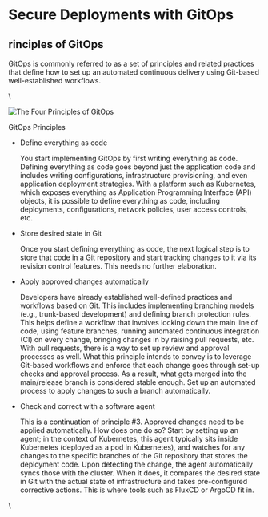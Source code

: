 # Secure Deployments with GitOps

## rinciples of GitOps

GitOps is commonly referred to as a set of principles and related practices that define how to set up an automated continuous delivery using Git-based well-established workflows.

\


![The Four Principles of GitOps](https://d36ai2hkxl16us.cloudfront.net/course-uploads/e0df7fbf-a057-42af-8a1f-590912be5460/g5meuhjblxi5-The4principlesofGitOps.png)

GitOps Principles

*   Define everything as code

    You start implementing GitOps by first writing everything as code. Defining everything as code goes beyond just the application code and includes writing configurations, infrastructure provisioning, and even application deployment strategies. With a platform such as Kubernetes, which exposes everything as Application Programming Interface (API) objects, it is possible to define everything as code, including deployments, configurations, network policies, user access controls, etc.
*   &#x20;Store desired state in Git

    Once you start defining everything as code, the next logical step is to store that code in a Git repository and start tracking changes to it via its revision control features. This needs no further elaboration.
*   Apply approved changes automatically

    Developers have already established well-defined practices and workflows based on Git. This includes implementing branching models (e.g., trunk-based development) and defining branch protection rules. This helps define a workflow that involves locking down the main line of code, using feature branches, running automated continuous integration (CI) on every change, bringing changes in by raising pull requests, etc. With pull requests, there is a way to set up review and approval processes as well. What this principle intends to convey is to leverage Git-based workflows and enforce that each change goes through set-up checks and approval process. As a result, what gets merged into the main/release branch is considered stable enough. Set up an automated process to apply changes to such a branch automatically.
*   Check and correct with a software agent

    This is a continuation of principle #3. Approved changes need to be applied automatically. How does one do so? Start by setting up an agent; in the context of Kubernetes, this agent typically sits inside Kubernetes (deployed as a pod in Kubernetes), and watches for any changes to the specific branches of the Git repository that stores the deployment code. Upon detecting the change, the agent automatically syncs those with the cluster. When it does, it compares the desired state in Git with the actual state of infrastructure and takes pre-configured corrective actions. This is where tools such as FluxCD or ArgoCD fit in.

\
